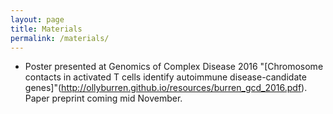 ```yaml
---
layout: page
title: Materials
permalink: /materials/
---
```


* Poster presented at Genomics of Complex Disease 2016 "[Chromosome contacts in activated T cells identify autoimmune disease-candidate genes]"(http://ollyburren.github.io/resources/burren_gcd_2016.pdf). Paper preprint coming mid November.
